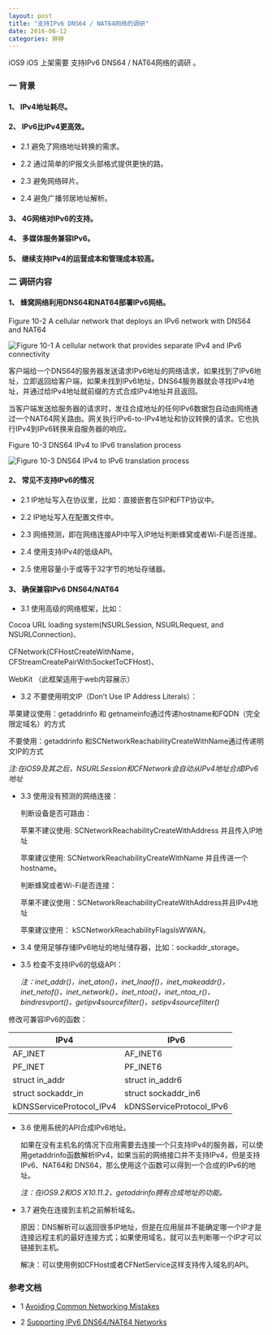 ```yaml
---
layout: post
title: "支持IPv6 DNS64 / NAT64网络的调研"
date: 2016-06-12 
categories: 婷婷
--- 
```


iOS9 iOS 上架需要 支持IPv6 DNS64 / NAT64网络的调研 。

<!-- more --> 

### 一 背景   

####  1、 IPv4地址耗尽。      

####  2、 IPv6比IPv4更高效。  
    
   * 2.1 避免了网络地址转换的需求。  
   
   * 2.2 通过简单的IP报文头部格式提供更快的路。
    
   * 2.3 避免网络碎片。
    
   * 2.4 避免广播邻居地址解析。


#### 3、 4G网络对IPv6的支持。
 
#### 4、 多媒体服务兼容IPv6。

#### 5、 继续支持IPv4的运营成本和管理成本较高。

### 二 调研内容

#### 1、 蜂窝网络利用DNS64和NAT64部署IPv6网络。
  
  Figure 10-2  A cellular network that deploys an IPv6 network with DNS64 and NAT64
  
  ![Figure 10-1  A cellular network that provides separate IPv4 and IPv6 connectivity](https://developer.apple.com/library/ios/documentation/NetworkingInternetWeb/Conceptual/NetworkingOverview/art/ipv4Andipv6NetworkWithDNS64NAT64_2x.png?imageView/0/w/100/q/20 )
  
 
  
  客户端给一个DNS64的服务器发送请求IPv6地址的网络请求，如果找到了IPv6地址，立即返回给客户端，如果未找到IPv6地址，DNS64服务器就会寻找IPv4地址，并通过给IPv4地址就前缀的方式合成IPv4地址并且返回。
  
  
  当客户端发送给服务器的请求时，发往合成地址的任何IPv6数据包自动由网络通过一个NAT64网关路由。网关执行IPv6-to-IPv4地址和协议转换的请求。它也执行IPv4到IPv6转换来自服务器的响应。
  
   Figure 10-3  DNS64 IPv4 to IPv6 translation process
    
   ![Figure 10-3  DNS64 IPv4 to IPv6 translation process](https://developer.apple.com/library/mac/documentation/NetworkingInternetWeb/Conceptual/NetworkingOverview/art/NAT64-DNS64-ResolutionOfIPv4_2x.png?imageView/2/w/40/q/20)
  

    
#### 2、 常见不支持IPv6的情况
* 2.1 IP地址写入在协议里，比如：直接嵌套在SIP和FTP协议中。

* 2.2 IP地址写入在配置文件中。

* 2.3 网络预测，即在网络连接API中写入IP地址判断蜂窝或者Wi-Fi是否连接。

* 2.4 使用支持IPv4的低级API。

* 2.5 使用容量小于或等于32字节的地址存储器。




#### 3、 确保兼容IPv6 DNS64/NAT64
 * 3.1 使用高级的网络框架，比如：
 
 Cocoa URL loading system(NSURLSession, NSURLRequest, and NSURLConnection)、
 
 CFNetwork(CFHostCreateWithName，CFStreamCreatePairWithSocketToCFHost)、
 
 WebKit （此框架适用于web内容展示）

 * 3.2 不要使用明文IP（Don’t Use IP Address Literals）：
 
 苹果建议使用：getaddrinfo 和 getnameinfo通过传递hostname和FQDN（完全限定域名）的方式
 
 不要使用：getaddrinfo 和SCNetworkReachabilityCreateWithName通过传递明文IP的方式
 
 
_注:在iOS9及其之后，NSURLSession和CFNetwork会自动从IPv4地址合成IPv6地址_



                
   
 * 3.3 使用没有预测的网络连接：
 
      判断设备是否可路由：
      
      苹果不建议使用: SCNetworkReachabilityCreateWithAddress 并且传入IP地址
      
      苹果建议使用:   SCNetworkReachabilityCreateWithName 并且传进一个hostname。
    
      判断蜂窝或者Wi-Fi是否连接：
      
      苹果不建议使用：SCNetworkReachabilityCreateWithAddress并且IPv4地址
       
      苹果建议使用：  kSCNetworkReachabilityFlagsIsWWAN。
       
  * 3.4 使用足够存储IPv6地址的地址储存器，比如：sockaddr_storage。
  
  * 3.5 检查不支持IPv6的低级API：
  
       _注：inet_addr()，inet_aton()，inet_lnaof()，inet_makeaddr()，inet_netof()，inet_network()，inet_ntoa()，inet_ntoa_r()，bindresvport()，getipv4sourcefilter()，setipv4sourcefilter()_
    
  修改可兼容IPv6的函数：
    
   

| IPv4                    | IPv6                       | 
| -------------           |   -------------            | 
|AF_INET                  | AF_INET6                   | 
| PF_INET                 | PF_INET6                   |  
| struct in_addr          |struct in_addr6             |  
| struct sockaddr_in      |struct sockaddr_in6         |  
|kDNSServiceProtocol_IPv4 |kDNSServiceProtocol_IPv6    |            

 * 3.6 使用系统的API合成IPv6地址。


      如果在没有主机名的情况下应用需要去连接一个只支持IPv4的服务器，可以使用getaddrinfo函数解析IPv4，如果当前的网络接口并不支持IPv4，但是支持IPv6、NAT64和 DNS64，那么使用这个函数可以得到一个合成的IPv6的地址。
         
      _注：在iOS9.2和OS X10.11.2，getaddrinfo拥有合成地址的功能。_
* 3.7 避免在连接到主机之前解析域名。
 
    原因：DNS解析可以返回很多IP地址，但是在应用层并不能确定哪一个IP才是连接远程主机的最好连接方式；如果使用域名，就可以去判断哪一个IP才可以链接到主机。
    
    解决：可以使用例如CFHost或者CFNetService这样支持传入域名的API。
    
  

                      
### 参考文档
* 1 [Avoiding Common Networking Mistakes](https://developer.apple.com/library/ios/documentation/NetworkingInternetWeb/Conceptual/NetworkingOverview/CommonPitfalls/CommonPitfalls.html#//apple_ref/doc/uid/TP40010220-CH4-SW20)

* 2 [Supporting IPv6 DNS64/NAT64 Networks](https://developer.apple.com/library/ios/documentation/NetworkingInternetWeb/Conceptual/NetworkingOverview/UnderstandingandPreparingfortheIPv6Transition/UnderstandingandPreparingfortheIPv6Transition.html#//apple_ref/doc/uid/TP40010220-CH213-SW1)
            
   
   
  
    








    
 